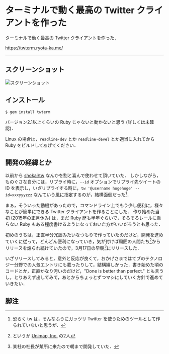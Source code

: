 # ターミナルで動く最高の Twitter クライアントを作った

ターミナルで動く最高の Twitter クライアントを作った．

https://twterm.ryota-ka.me/

---

## スクリーンショット

![スクリーンショット](https://twterm.ryota-ka.me/screenshot.png)

## インストール

```
$ gem install twterm
```

バージョン2.1以上くらいの Ruby じゃないと動かないと思う (詳しくは未確認)．

Linux の場合は，`readline-dev` とか `readline-devel` とか適当に入れてから Ruby をビルドしてあげてください．

## 開発の経緯とか

以前から [shokai/tw](https://github.com/shokai/tw) なんかを割と喜んで使わせて頂いていた．
しかしながら，ものぐさな自分には，リプライ時に，`--id` オプションでリプライ先ツイートの ID を表示し，いざリプライする時に，`tw '@username hogehoge' --id=xxxyyyzzz` なんていう風に指定するのが，結構面倒だった[^1]．

まぁ，そういった動機があったので，コマンドライン上でもう少し便利に，様々なことが簡単にできる Twitter クライアントを作ることにした．
作り始めた当初 (2015年の正月休み) は，まだ Ruby 歴も半年ぐらいで，そろそろレールに乗らない Ruby もある程度書けるようになっておいた方がいいだろうとも思った．

初めのうちは，正直半分冗談みたいなつもりで作っていたのだけど，開発を進めていくに従って，どんどん便利になっていき，気が付けば周囲の人間たち[^2]からリリースを煽られ続けていたので，3月17日の早朝[^3]にリリースした．

いざリリースしてみると，意外と反応が良くて，おかげさまではてブのテクノロジー分野での人気エントリにも載ったりして，結構嬉しかった．書き始めた頃のコードとか，正直かなり汚いのだけど，"Done is better than perfect." とも言うし，とりあえず出してみて，あとからちょっとずつマシにしていく方針で進めていきたい．

## 脚注

[^1]: 恐らく tw は，そんなふうにガッツリ Twitter を使うためのツールとして作られていないと思うが．
[^2]: というか [Unimap, Inc.](https://www.unimap.co.jp/) の2人
[^3]: 某社の社長が某所に来たので朝まで開発していた．
